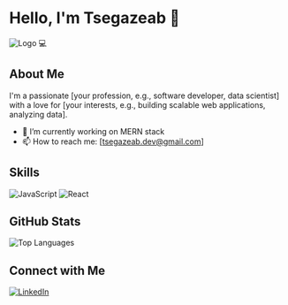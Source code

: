 # Hello, I'm Tsegazeab 👋

 ![Logo](https://img.shields.io/badge/TM-Dev-blue) 💻
## About Me

I'm a passionate [your profession, e.g., software developer, data scientist] with a love for [your interests, e.g., building scalable web applications, analyzing data].

- 🔭 I’m currently working on MERN stack
- 📫 How to reach me: [tsegazeab.dev@gmail.com]

## Skills

![JavaScript](https://img.shields.io/badge/-JavaScript-000?&logo=JavaScript)
![React](https://img.shields.io/badge/-React-000?&logo=React)
<!-- Add more skills as badges -->

## GitHub Stats
![Top Languages](https://github-readme-stats.vercel.app/api/top-langs/?username=tsegazeab-dev&layout=compact&theme=radical)


## Connect with Me

[![LinkedIn](https://img.shields.io/badge/-LinkedIn-000?&logo=LinkedIn)](https://www.linkedin.com/in/tsegazeab-mengstu)
